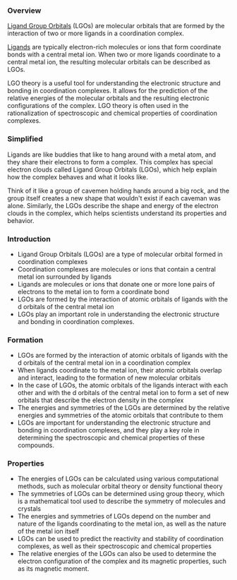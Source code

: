 ### Overview

<u>Ligand Group Orbitals</u> (LGOs) are molecular orbitals that are formed by the interaction of two or more ligands in a coordination complex.

<u>Ligands</u> are typically electron-rich molecules or ions that form coordinate bonds with a central metal ion. When two or more ligands coordinate to a central metal ion, the resulting molecular orbitals can be described as LGOs.

LGO theory is a useful tool for understanding the electronic structure and bonding in coordination complexes. It allows for the prediction of the relative energies of the molecular orbitals and the resulting electronic configurations of the complex. LGO theory is often used in the rationalization of spectroscopic and chemical properties of coordination complexes.

### Simplified

Ligands are like buddies that like to hang around with a metal atom, and they share their electrons to form a complex. This complex has special electron clouds called Ligand Group Orbitals (LGOs), which help explain how the complex behaves and what it looks like.

Think of it like a group of cavemen holding hands around a big rock, and the group itself creates a new shape that wouldn't exist if each caveman was alone. Similarly, the LGOs describe the shape and energy of the electron clouds in the complex, which helps scientists understand its properties and behavior.

### Introduction

- Ligand Group Orbitals (LGOs) are a type of molecular orbital formed in coordination complexes
- Coordination complexes are molecules or ions that contain a central metal ion surrounded by ligands
- Ligands are molecules or ions that donate one or more lone pairs of electrons to the metal ion to form a coordinate bond
- LGOs are formed by the interaction of atomic orbitals of ligands with the d orbitals of the central metal ion
- LGOs play an important role in understanding the electronic structure and bonding in coordination complexes.

### Formation

- LGOs are formed by the interaction of atomic orbitals of ligands with the d orbitals of the central metal ion in a coordination complex
- When ligands coordinate to the metal ion, their atomic orbitals overlap and interact, leading to the formation of new molecular orbitals
- In the case of LGOs, the atomic orbitals of the ligands interact with each other and with the d orbitals of the central metal ion to form a set of new orbitals that describe the electron density in the complex
- The energies and symmetries of the LGOs are determined by the relative energies and symmetries of the atomic orbitals that contribute to them
- LGOs are important for understanding the electronic structure and bonding in coordination complexes, and they play a key role in determining the spectroscopic and chemical properties of these compounds.

### Properties

- The energies of LGOs can be calculated using various computational methods, such as molecular orbital theory or density functional theory
- The symmetries of LGOs can be determined using group theory, which is a mathematical tool used to describe the symmetry of molecules and crystals
- The energies and symmetries of LGOs depend on the number and nature of the ligands coordinating to the metal ion, as well as the nature of the metal ion itself
- LGOs can be used to predict the reactivity and stability of coordination complexes, as well as their spectroscopic and chemical properties
- The relative energies of the LGOs can also be used to determine the electron configuration of the complex and its magnetic properties, such as its magnetic moment.

